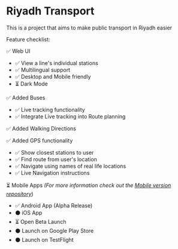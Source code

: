 # Riyadh Transport
This is a project that aims to make public transport in Riyadh easier


Feature checklist:

✅ Web UI
- ✅ View a line's individual stations
- ✅ Multilingual support
- ✅ Desktop and Mobile friendly
- ⏳ Dark Mode

✅ Added Buses
- ✅ Live tracking functionality
- ✅ Integrate Live tracking into Route planning

✅ Added Walking Directions

✅ Added GPS functionality
- ✅ Show closest stations to user
- ✅ Find route from user's location
- ✅ Navigate using names of real life locations
- ✅ Live Navigation instructions

⏳ Mobile Apps _(For more information check out the [Mobile version repository](https://github.com/WhakEi/Riyadh-Transport-Mobile)_)
- ✅ Android App (Alpha Release)
- ⚫ iOS App
- ⏳ Open Beta Launch
- ⚫ Launch on Google Play Store
- ⚫ Launch on TestFlight
